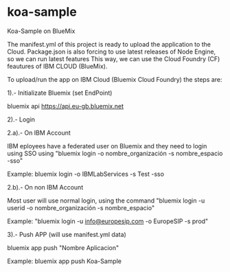 # koa-sample
Koa-Sample on BlueMix

The manifest.yml of this project is ready to upload the application to the Cloud.
Package.json is also forcing to use latest releases of Node Engine, so we can run latest features
This way, we can use the Cloud Foundry (CF) feautures of IBM CLOUD  (BlueMix).

To upload/run the app on IBM Cloud  (Bluemix Cloud Foundry) the steps are:

1).- Initializate Bluemix  (set EndPoint)

bluemix api https://api.eu-gb.bluemix.net

2).-  Login

2.a).- On IBM Account

IBM eployees have a federated user on Bluemix and they need to login using SSO
using "bluemix login -o nombre_organización -s nombre_espacio -sso"

Example: bluemix login  -o IBMLabServices -s Test -sso

2.b).- On non IBM Account 

Most user will use normal login, using the command
"bluemix login -u userid -o nombre_organización -s nombre_espacio"

Example: "bluemix login -u info@europesip.com -o EuropeSIP -s prod"

3).- Push APP  (will use manifest.yml data)

bluemix app push "Nombre Aplicacion"

Example: bluemix app push Koa-Sample
